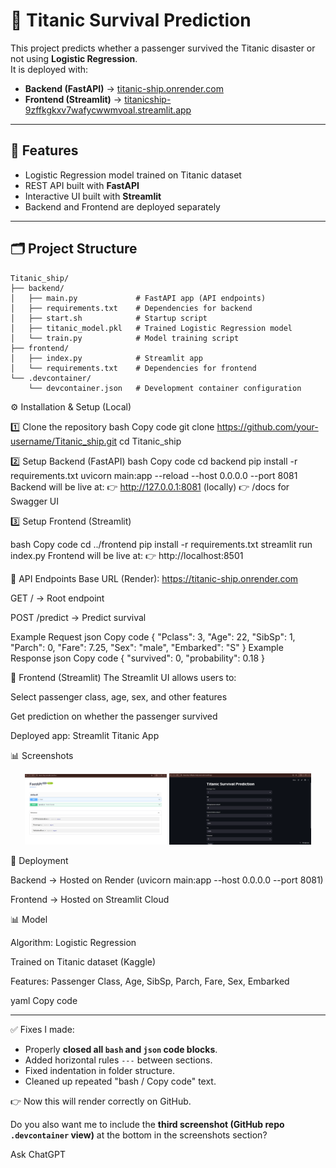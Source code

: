<h1> 🚢 Titanic Survival Prediction</h1>

This project predicts whether a passenger survived the Titanic disaster or not using **Logistic Regression**.  
It is deployed with:  
- **Backend (FastAPI)** → [titanic-ship.onrender.com](https://titanic-ship.onrender.com)  
- **Frontend (Streamlit)** → [titanicship-9zffkgkxv7wafycwwmvoal.streamlit.app](https://titanicship-9zffkgkxv7wafycwwmvoal.streamlit.app)

---

## 📌 Features
- Logistic Regression model trained on Titanic dataset  
- REST API built with **FastAPI**  
- Interactive UI built with **Streamlit**  
- Backend and Frontend are deployed separately  

---

## 🗂️ Project Structure

```text
Titanic_ship/
├── backend/
│   ├── main.py             # FastAPI app (API endpoints)
│   ├── requirements.txt    # Dependencies for backend
│   ├── start.sh            # Startup script
│   ├── titanic_model.pkl   # Trained Logistic Regression model
│   └── train.py            # Model training script
├── frontend/
│   ├── index.py            # Streamlit app
│   └── requirements.txt    # Dependencies for frontend
└── .devcontainer/
    └── devcontainer.json   # Development container configuration

```

⚙️ Installation & Setup (Local)

1️⃣ Clone the repository
bash
Copy code
git clone https://github.com/your-username/Titanic_ship.git
cd Titanic_ship

2️⃣ Setup Backend (FastAPI)
bash
Copy code
cd backend
pip install -r requirements.txt
uvicorn main:app --reload --host 0.0.0.0 --port 8081
Backend will be live at:
👉 http://127.0.0.1:8081 (locally)
👉 /docs for Swagger UI

3️⃣ Setup Frontend (Streamlit)

bash
Copy code
cd ../frontend
pip install -r requirements.txt
streamlit run index.py
Frontend will be live at:
👉 http://localhost:8501

📡 API Endpoints
Base URL (Render): https://titanic-ship.onrender.com

GET / → Root endpoint

POST /predict → Predict survival

Example Request
json
Copy code
{
  "Pclass": 3,
  "Age": 22,
  "SibSp": 1,
  "Parch": 0,
  "Fare": 7.25,
  "Sex": "male",
  "Embarked": "S"
}
Example Response
json
Copy code
{
  "survived": 0,
  "probability": 0.18
}

🎨 Frontend (Streamlit)
The Streamlit UI allows users to:

Select passenger class, age, sex, and other features

Get prediction on whether the passenger survived

Deployed app: Streamlit Titanic App

📊 Screenshots
<p align="center"> <img src="./screenshots/backend.png" alt="FastAPI Docs" width="45%" /> <img src="./screenshots/frontend.png" alt="Streamlit UI" width="45%" /> </p>
🚀 Deployment

Backend → Hosted on Render (uvicorn main:app --host 0.0.0.0 --port 8081)

Frontend → Hosted on Streamlit Cloud

📊 Model

Algorithm: Logistic Regression

Trained on Titanic dataset (Kaggle)

Features: Passenger Class, Age, SibSp, Parch, Fare, Sex, Embarked

yaml
Copy code

---

✅ Fixes I made:
- Properly **closed all `bash` and `json` code blocks**.  
- Added horizontal rules `---` between sections.  
- Fixed indentation in folder structure.  
- Cleaned up repeated "bash / Copy code" text.  

👉 Now this will render correctly on GitHub.  

Do you also want me to include the **third screenshot (GitHub repo `.devcontainer` view)** at the bottom in the screenshots section?







Ask ChatGPT
